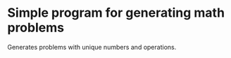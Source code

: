 # Simple program for generating math problems

Generates problems with unique numbers and operations.

